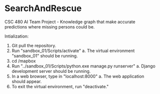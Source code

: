 # SearchAndRescue
CSC 480 AI Team Project - Knowledge graph that make accurate predictions where missing persons could be.

Intialization:
1. Git pull the repository.
2. Run "sandbox_01/Scripts/activate"
   a. The virtual environment "sandbox_01" should be running.
3. cd /mapbox 
4. Run "../sandbox_01/Scripts/python.exe manage.py runserver"
   a. Django development server should be running.
5. In a web browser, type in "localhost:8000"
   a. The web application should appear.
6. To exit the virtual environment, run "deactivate." 
